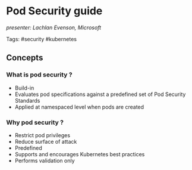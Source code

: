 # Pod Security guide
*presenter: Lachlan Evenson, Microsoft*

Tags: #security #kubernetes 

## Concepts
### What is pod security ?
- Build-in
- Evaluates pod specifications against a predefined set of Pod Security Standards
- Applied at namespaced level when pods are created
 
 ### Why pod security ?
 - Restrict pod privileges
 - Reduce surface of attack
 - Predefined
 - Supports and encourages Kubernetes best practices
 - Performs validation only

